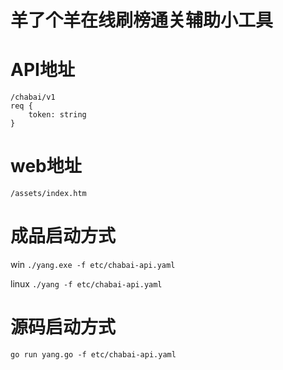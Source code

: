 # 羊了个羊在线刷榜通关辅助小工具

# API地址 
```
/chabai/v1
req {
    token: string
}
```
# web地址
`/assets/index.htm`



# 成品启动方式

win
`./yang.exe -f etc/chabai-api.yaml`

linux
`./yang -f etc/chabai-api.yaml`


# 源码启动方式

`go run yang.go -f etc/chabai-api.yaml`

